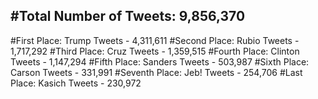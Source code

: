 #Total Number of Tweets: 9,856,370 
---
#First Place: Trump Tweets - 4,311,611
#Second Place: Rubio Tweets - 1,717,292
#Third Place: Cruz Tweets - 1,359,515
#Fourth Place: Clinton Tweets - 1,147,294
#Fifth Place: Sanders Tweets - 503,987
#Sixth Place: Carson Tweets - 331,991
#Seventh Place: Jeb! Tweets - 254,706
#Last Place: Kasich Tweets - 230,972
